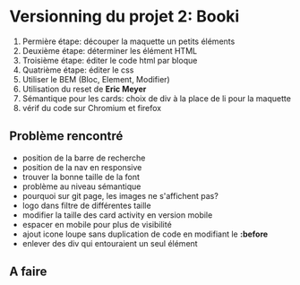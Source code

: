 # Versionning du projet 2: Booki

1. Permière étape: découper la maquette un petits éléments
2. Deuxième étape: déterminer les élément HTML
3. Troisième étape: éditer le code html par bloque
4. Quatrième étape: éditer le css
5. Utiliser le BEM (Bloc, Element, Modifier)
6. Utilisation du reset de **Eric Meyer**
7. Sémantique pour les cards: choix de div à la place de li pour la maquette
8. vérif du code sur Chromium et firefox

## Problème rencontré

- position de la barre de recherche
- position de la nav en responsive
- trouver la bonne taille de la font
- problème au niveau sémantique
- pourquoi sur git page, les images ne s'affichent pas?
- logo dans filtre de différentes taille
- modifier la taille des card activity en version mobile
- espacer en mobile pour plus de visibilité
- ajout icone loupe sans duplication de code en modifiant le **:before**
- enlever des div qui entouraient un seul élément

## A faire